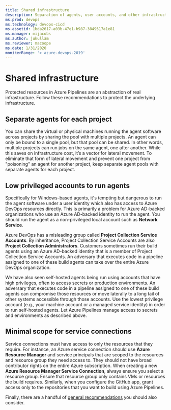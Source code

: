 ```yaml
---
title: Shared infrastructure
description: Separation of agents, user accounts, and other infrastructure components.
ms.prod: devops
ms.technology: devops-cicd
ms.assetid: 1bda2617-a03b-47e1-b987-3849517a1e81
ms.manager: mijacobs
ms.author: jukullam
ms.reviewer: macoope
ms.date: 1/31/2020
monikerRange: '> azure-devops-2019'
---
```


# Shared infrastructure
Protected resources in Azure Pipelines are an abstraction of real infrastructure.
Follow these recommendations to protect the underlying infrastructure.

## Separate agents for each project

You can share the virtual or physical machines running the agent software across projects by sharing the pool with multiple projects.
An agent can only be bound to a single pool, but that pool can be shared.
In other words, multiple projects can run jobs on the same agent, one after another.
While this saves on infrastructure cost, it’s a vector for lateral movement.
To eliminate that form of lateral movement and prevent one project from "poisoning" an agent for another project, keep separate agent pools with separate agents for each project.

## Low privileged accounts to run agents

Specifically for Windows-based agents, it's tempting but dangerous to run the agent software under a user identity which also has access to Azure DevOps resources directly.
This is primarily a problem for Azure AD-backed organizations who use an Azure AD-backed identity to run the agent.
You should run the agent as a non-privileged local account such as **Network Service**.

Azure DevOps has a misleading group called **Project Collection Service Accounts**.
By inheritance, Project Collection Service Accounts are also **Project Collection Administrators**.
Customers sometimes run their build agents using an Azure AD-backed identity that is a member of Project Collection Service Accounts.
An adversary that executes code in a pipeline assigned to one of these build agents can take over the entire Azure DevOps organization.

We have also seen self-hosted agents being run using accounts that have high privileges, often to access secrets or production environments.
An adversary that executes code in a pipeline assigned to one of these build agents can compromise those resources or move laterally to a long tail of other systems accessible through those accounts.
Use the lowest privilege account (e.g., your machine account or a managed service identity) in order to run self-hosted agents.
Let Azure Pipelines manage access to secrets and environments as described above.

## Minimal scope for service connections

Service connections must have access to only the resources that they require.
For instance, an Azure service connection should use **Azure Resource Manager** and service principals that are scoped to the resources and resource group they need access to.
They should not have broad contributor rights on the entire Azure subscription.
When creating a new **Azure Resource Manager Service Connection**, always ensure you select a resource group.
Ensure that resource group only contains VMs or resources the build requires.
Similarly, when you configure the GitHub app, grant access only to the repositories that you want to build using Azure Pipelines.

Finally, there are a handful of [general recommendations](misc.md) you should also consider.
